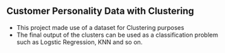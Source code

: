 ## **Customer Personality Data with Clustering**
- This project made use of a dataset for Clustering purposes
- The final output of the clusters can be used as a classification problem such as Logstic Regression, KNN and so on.